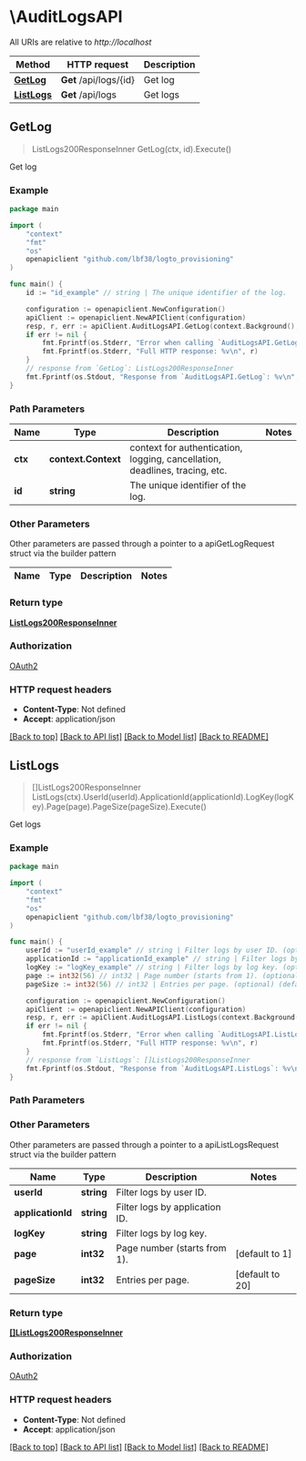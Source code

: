 # \AuditLogsAPI

All URIs are relative to *http://localhost*

Method | HTTP request | Description
------------- | ------------- | -------------
[**GetLog**](AuditLogsAPI.md#GetLog) | **Get** /api/logs/{id} | Get log
[**ListLogs**](AuditLogsAPI.md#ListLogs) | **Get** /api/logs | Get logs



## GetLog

> ListLogs200ResponseInner GetLog(ctx, id).Execute()

Get log



### Example

```go
package main

import (
	"context"
	"fmt"
	"os"
	openapiclient "github.com/lbf38/logto_provisioning"
)

func main() {
	id := "id_example" // string | The unique identifier of the log.

	configuration := openapiclient.NewConfiguration()
	apiClient := openapiclient.NewAPIClient(configuration)
	resp, r, err := apiClient.AuditLogsAPI.GetLog(context.Background(), id).Execute()
	if err != nil {
		fmt.Fprintf(os.Stderr, "Error when calling `AuditLogsAPI.GetLog``: %v\n", err)
		fmt.Fprintf(os.Stderr, "Full HTTP response: %v\n", r)
	}
	// response from `GetLog`: ListLogs200ResponseInner
	fmt.Fprintf(os.Stdout, "Response from `AuditLogsAPI.GetLog`: %v\n", resp)
}
```

### Path Parameters


Name | Type | Description  | Notes
------------- | ------------- | ------------- | -------------
**ctx** | **context.Context** | context for authentication, logging, cancellation, deadlines, tracing, etc.
**id** | **string** | The unique identifier of the log. | 

### Other Parameters

Other parameters are passed through a pointer to a apiGetLogRequest struct via the builder pattern


Name | Type | Description  | Notes
------------- | ------------- | ------------- | -------------


### Return type

[**ListLogs200ResponseInner**](ListLogs200ResponseInner.md)

### Authorization

[OAuth2](../README.md#OAuth2)

### HTTP request headers

- **Content-Type**: Not defined
- **Accept**: application/json

[[Back to top]](#) [[Back to API list]](../README.md#documentation-for-api-endpoints)
[[Back to Model list]](../README.md#documentation-for-models)
[[Back to README]](../README.md)


## ListLogs

> []ListLogs200ResponseInner ListLogs(ctx).UserId(userId).ApplicationId(applicationId).LogKey(logKey).Page(page).PageSize(pageSize).Execute()

Get logs



### Example

```go
package main

import (
	"context"
	"fmt"
	"os"
	openapiclient "github.com/lbf38/logto_provisioning"
)

func main() {
	userId := "userId_example" // string | Filter logs by user ID. (optional)
	applicationId := "applicationId_example" // string | Filter logs by application ID. (optional)
	logKey := "logKey_example" // string | Filter logs by log key. (optional)
	page := int32(56) // int32 | Page number (starts from 1). (optional) (default to 1)
	pageSize := int32(56) // int32 | Entries per page. (optional) (default to 20)

	configuration := openapiclient.NewConfiguration()
	apiClient := openapiclient.NewAPIClient(configuration)
	resp, r, err := apiClient.AuditLogsAPI.ListLogs(context.Background()).UserId(userId).ApplicationId(applicationId).LogKey(logKey).Page(page).PageSize(pageSize).Execute()
	if err != nil {
		fmt.Fprintf(os.Stderr, "Error when calling `AuditLogsAPI.ListLogs``: %v\n", err)
		fmt.Fprintf(os.Stderr, "Full HTTP response: %v\n", r)
	}
	// response from `ListLogs`: []ListLogs200ResponseInner
	fmt.Fprintf(os.Stdout, "Response from `AuditLogsAPI.ListLogs`: %v\n", resp)
}
```

### Path Parameters



### Other Parameters

Other parameters are passed through a pointer to a apiListLogsRequest struct via the builder pattern


Name | Type | Description  | Notes
------------- | ------------- | ------------- | -------------
 **userId** | **string** | Filter logs by user ID. | 
 **applicationId** | **string** | Filter logs by application ID. | 
 **logKey** | **string** | Filter logs by log key. | 
 **page** | **int32** | Page number (starts from 1). | [default to 1]
 **pageSize** | **int32** | Entries per page. | [default to 20]

### Return type

[**[]ListLogs200ResponseInner**](ListLogs200ResponseInner.md)

### Authorization

[OAuth2](../README.md#OAuth2)

### HTTP request headers

- **Content-Type**: Not defined
- **Accept**: application/json

[[Back to top]](#) [[Back to API list]](../README.md#documentation-for-api-endpoints)
[[Back to Model list]](../README.md#documentation-for-models)
[[Back to README]](../README.md)

